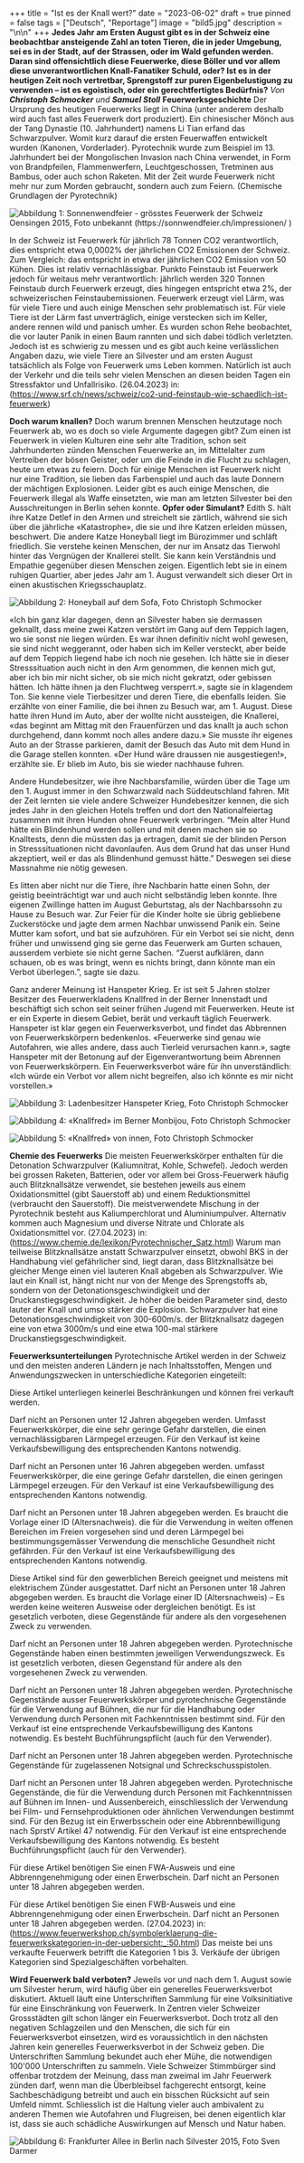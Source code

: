 +++
title = "Ist es der Knall wert?"
date = "2023-06-02"
draft = true
pinned = false
tags = ["Deutsch", "Reportage"]
image = "bild5.jpg"
description = "\n\n"
+++
**Jedes Jahr am Ersten August gibt es in der Schweiz eine beobachtbar ansteigende Zahl an toten Tieren, die in jeder Umgebung, sei es in der Stadt, auf der Strassen, oder im Wald gefunden werden. Daran sind offensichtlich diese Feuerwerke, diese Böller und vor allem diese unverantwortlichen Knall-Fanatiker Schuld, oder?
Ist es in der heutigen Zeit noch vertretbar, Sprengstoff zur puren Eigenbelustigung zu verwenden – ist es egoistisch, oder ein gerechtfertigtes Bedürfnis?**
*Von **Christoph Schmocker** und **Samuel Stoll***
**Feuerwerksgeschichte**
Der Ursprung des heutigen Feuerwerks liegt in China (unter anderem deshalb wird auch fast alles Feuerwerk dort produziert). Ein chinesischer Mönch aus der Tang Dynastie (10. Jahrhundert) namens Li Tian erfand das Schwarzpulver. Womit kurz darauf die ersten Feuerwaffen entwickelt wurden (Kanonen, Vorderlader). Pyrotechnik wurde zum Beispiel im 13. Jahrhundert bei der Mongolischen Invasion nach China verwendet, in Form von Brandpfeilen, Flammenwerfern, Leuchtgeschossen, Tretminen aus Bambus, oder auch schon Raketen. Mit der Zeit wurde Feuerwerk nicht mehr nur zum Morden gebraucht, sondern auch zum Feiern. (Chemische Grundlagen der Pyrotechnik)

![Abbildung 1: Sonnenwendfeier - grösstes Feuerwerk der Schweiz   Oensingen 2015, Foto unbekannt (https://sonnwendfeier.ch/impressionen/ )](bild5.jpg)


In der Schweiz ist Feuerwerk für jährlich 78 Tonnen CO2 verantwortlich, dies entspricht etwa 0,0002% der jährlichen CO2 Emissionen der Schweiz. Zum Vergleich: das entspricht in etwa der jährlichen CO2 Emission von 50 Kühen. Dies ist relativ vernachlässigbar. Punkto Feinstaub ist Feuerwerk jedoch für weitaus mehr verantwortlich: jährlich werden 320 Tonnen Feinstaub durch Feuerwerk erzeugt, dies hingegen entspricht etwa 2%, der schweizerischen Feinstaubemissionen. Feuerwerk erzeugt viel Lärm, was für viele Tiere und auch einige Menschen sehr problematisch ist. Für viele Tiere ist der Lärm fast unverträglich, einige verstecken sich im Keller, andere rennen wild und panisch umher. Es wurden schon Rehe beobachtet, die vor lauter Panik in einen Baum rannten und sich dabei tödlich verletzten. Jedoch ist es schwierig zu messen und es gibt auch keine verlässlichen Angaben dazu, wie viele Tiere an Silvester und am ersten August tatsächlich als Folge von Feuerwerk ums Leben kommen. Natürlich ist auch der Verkehr und die teils sehr vielen Menschen an diesen beiden Tagen ein Stressfaktor und Unfallrisiko.
(26.04.2023) in:(https://www.srf.ch/news/schweiz/co2-und-feinstaub-wie-schaedlich-ist-feuerwerk)

**Doch warum knallen?**
Doch warum brennen Menschen heutzutage noch Feuerwerk ab, wo es doch so viele Argumente dagegen gibt? Zum einen ist Feuerwerk in vielen Kulturen eine sehr alte Tradition, schon seit Jahrhunderten zünden Menschen Feuerwerke an, im Mittelalter zum Vertreiben der bösen Geister, oder um die Feinde in die Flucht zu schlagen, heute um etwas zu feiern.
Doch für einige Menschen ist Feuerwerk nicht nur eine Tradition, sie lieben das Farbenspiel und auch das laute Donnern der mächtigen Explosionen. Leider gibt es auch einige Menschen, die Feuerwerk illegal als Waffe einsetzten, wie man am letzten Silvester bei den Ausschreitungen in Berlin sehen konnte. 
**Opfer oder Simulant?**
Edith S. hält ihre Katze Detlef in den Armen und streichelt sie zärtlich, während sie sich über die jährliche «Katastrophe», die sie und ihre Katzen erleiden müssen, beschwert. Die andere Katze Honeyball liegt im Bürozimmer und schläft friedlich. Sie verstehe keinen Menschen, der nur im Ansatz das Tierwohl hinter das Vergnügen der Knallerei stellt. Sie kann kein Verständnis und Empathie gegenüber diesen Menschen zeigen. Eigentlich lebt sie in einem ruhigen Quartier, aber jedes Jahr am 1. August verwandelt sich dieser Ort in einen akustischen Kriegsschauplatz. 

![Abbildung 2: Honeyball auf dem Sofa, Foto Christoph Schmocker](bild-12.jpg)


«Ich bin ganz klar dagegen, denn an Silvester haben sie dermassen geknallt, dass meine zwei Katzen verstört im Gang auf dem Teppich lagen, wo sie sonst nie liegen würden. Es war ihnen definitiv nicht wohl gewesen, sie sind nicht weggerannt, oder haben sich im Keller versteckt, aber beide auf dem Teppich liegend habe ich noch nie gesehen. Ich hätte sie in dieser Stresssituation auch nicht in den Arm genommen, die kennen mich gut, aber ich bin mir nicht sicher, ob sie mich nicht gekratzt, oder gebissen hätten. Ich hätte ihnen ja den Fluchtweg versperrt.», sagte sie in klagendem Ton. 
Sie kenne viele Tierbesitzer und deren Tiere, die ebenfalls leiden.
Sie erzählte von einer Familie, die bei ihnen zu Besuch war, am 1. August. Diese hatte ihren Hund im Auto, aber der wollte nicht aussteigen, die Knallerei, «das beginnt am Mittag mit den Frauenfürzen und das knallt ja auch schon durchgehend, dann kommt noch alles andere dazu.» Sie musste ihr eigenes Auto an der Strasse parkieren, damit der Besuch das Auto mit dem Hund in die Garage stellen konnten. «Der Hund wäre draussen nie ausgestiegen!», erzählte sie. Er blieb im Auto, bis sie wieder nachhause fuhren.

Andere Hundebesitzer, wie ihre Nachbarsfamilie, würden über die Tage um den 1. August immer in den Schwarzwald nach Süddeutschland fahren. Mit der Zeit lernten sie viele andere Schweizer Hundebesitzer kennen, die sich jedes Jahr in den gleichen Hotels treffen und dort den Nationalfeiertag zusammen mit ihren Hunden ohne Feuerwerk verbringen.
“Mein alter Hund hätte ein Blindenhund werden sollen und mit denen machen sie so Knalltests, denn die müssten das ja ertragen, damit sie der blinden Person in Stresssituationen nicht davonlaufen. Aus dem Grund hat das unser Hund akzeptiert, weil er das als Blindenhund gemusst hätte.” Deswegen sei diese Massnahme nie nötig gewesen.

Es litten aber nicht nur die Tiere, ihre Nachbarin hatte einen Sohn, der geistig beeinträchtigt war und auch nicht selbständig leben konnte. Ihre eigenen Zwillinge hatten im August Geburtstag, als der Nachbarssohn zu Hause zu Besuch war. Zur Feier für die Kinder holte sie übrig gebliebene Zuckerstöcke und jagte dem armen Nachbar unwissend Panik ein. Seine Mutter kam sofort, und bat sie aufzuhören.
Für ein Verbot sei sie nicht, denn früher und unwissend ging sie gerne das Feuerwerk am Gurten schauen, ausserdem verbiete sie nicht gerne Sachen. “Zuerst aufklären, dann schauen, ob es was bringt, wenn es nichts bringt, dann könnte man ein Verbot überlegen.”, sagte sie dazu.

Ganz anderer Meinung ist Hanspeter Krieg. Er ist seit 5 Jahren stolzer Besitzer des Feuerwerkladens Knallfred in der Berner Innenstadt und beschäftigt sich schon seit seiner frühen Jugend mit Feuerwerken. Heute ist er ein Experte in diesem Gebiet, berät und verkauft täglich Feuerwerk. Hanspeter ist klar gegen ein Feuerwerksverbot, und findet das Abbrennen von Feuerwerkskörpern bedenkenlos. «Feuerwerke sind genau wie Autofahren, wie alles andere, dass auch Tierleid verursachen kann.», sagte Hanspeter mit der Betonung auf der Eigenverantwortung beim Abrennen von Feuerwerkskörpern. Ein Feuerwerksverbot wäre für ihn unverständlich: «Ich würde ein Verbot vor allem nicht begreifen, also ich könnte es mir nicht vorstellen.»

![Abbildung 3: Ladenbesitzer Hanspeter Krieg, Foto Christoph Schmocker](bild14.jpg)

![Abbildung 4: «Knallfred» im Berner Monbijou, Foto Christoph Schmocker](bild15.jpg)

![Abbildung 5: «Knallfred» von innen, Foto Christoph Schmocker](bild16.jpg)



**Chemie des Feuerwerks**
Die meisten Feuerwerkskörper enthalten für die Detonation Schwarzpulver (Kaliumnitrat, Kohle, Schwefel). Jedoch werden bei grossen Raketen, Batterien, oder vor allem bei Gross-Feuerwerk häufig auch Blitzknallsätze verwendet, sie bestehen jeweils aus einem Oxidationsmittel (gibt Sauerstoff ab) und einem Reduktionsmittel (verbraucht den Sauerstoff). Die meistverwendete Mischung in der Pyrotechnik besteht aus Kaliumperchlorat und Aluminiumpulver. Alternativ kommen auch Magnesium und diverse Nitrate und Chlorate als Oxidationsmittel vor. (27.04.2023) in:(https://www.chemie.de/lexikon/Pyrotechnischer_Satz.html)
Warum man teilweise Blitzknallsätze anstatt Schwarzpulver einsetzt, obwohl BKS in der Handhabung viel gefährlicher sind, liegt daran, dass Blitzknallsätze bei gleicher Menge einen viel lauteren Knall abgeben als Schwarzpulver. 
Wie laut ein Knall ist, hängt nicht nur von der Menge des Sprengstoffs ab, sondern von der Detonationsgeschwindigkeit und der Druckanstiegsgeschwindigkeit. Je höher die beiden Parameter sind, desto lauter der Knall und umso stärker die Explosion. Schwarzpulver hat eine Detonationsgeschwindigkeit von 300-600m/s. der Blitzknallsatz dagegen eine von etwa 3000m/s und eine etwa 100-mal stärkere Druckanstiegsgeschwindigkeit.


**Feuerwerksunterteilungen**
Pyrotechnische Artikel werden in der Schweiz und den meisten anderen Ländern je nach Inhaltsstoffen, Mengen und Anwendungszwecken in unterschiedliche Kategorien eingeteilt:

Diese Artikel unterliegen keinerlei Beschränkungen und können frei verkauft werden. 

Darf nicht an Personen unter 12 Jahren abgegeben werden. Umfasst Feuerwerkskörper, die eine sehr geringe Gefahr darstellen, die einen vernachlässigbaren Lärmpegel erzeugen. Für den Verkauf ist keine Verkaufsbewilligung des entsprechenden Kantons notwendig.

Darf nicht an Personen unter 16 Jahren abgegeben werden. umfasst Feuerwerkskörper, die eine geringe Gefahr darstellen, die einen geringen Lärmpegel erzeugen. Für den Verkauf ist eine Verkaufsbewilligung des entsprechenden Kantons notwendig.

Darf nicht an Personen unter 18 Jahren abgegeben werden. Es braucht die Vorlage einer ID (Altersnachweis).  die für die Verwendung in weiten offenen Bereichen im Freien vorgesehen sind und deren Lärmpegel bei bestimmungsgemässer Verwendung die menschliche Gesundheit nicht gefährden. Für den Verkauf ist eine Verkaufsbewilligung des entsprechenden Kantons notwendig.



Diese Artikel sind für den gewerblichen Bereich geeignet und meistens mit elektrischem Zünder ausgestattet. Darf nicht an Personen unter 18 Jahren abgegeben werden. Es braucht die Vorlage einer ID (Altersnachweis) – Es werden keine weiteren Ausweise oder dergleichen benötigt.
Es ist gesetzlich verboten, diese Gegenstände für andere als den vorgesehenen Zweck zu verwenden.

Darf nicht an Personen unter 18 Jahren abgegeben werden. Pyrotechnische Gegenstände haben einen bestimmten jeweiligen Verwendungszweck. Es ist gesetzlich verboten, diesen Gegenstand für andere als den vorgesehenen Zweck zu verwenden.

Darf nicht an Personen unter 18 Jahren abgegeben werden. Pyrotechnische Gegenstände ausser Feuerwerkskörper und pyrotechnische Gegenstände für die Verwendung auf Bühnen, die nur für die Handhabung oder Verwendung durch Personen mit Fachkenntnissen bestimmt sind. Für den Verkauf ist eine entsprechende Verkaufsbewilligung des Kantons notwendig. Es besteht Buchführungspflicht (auch für den Verwender).

Darf nicht an Personen unter 18 Jahren abgegeben werden. Pyrotechnische Gegenstände für zugelassenen Notsignal und Schreckschusspistolen.

Darf nicht an Personen unter 18 Jahren abgegeben werden. Pyrotechnische Gegenstände, die für die Verwendung durch Personen mit Fachkenntnissen auf Bühnen im Innen- und Aussenbereich, einschliesslich der Verwendung bei Film- und Fernsehproduktionen oder ähnlichen Verwendungen
bestimmt sind. Für den Bezug ist ein Erwerbsschein oder eine Abbrennbewilligung nach SprstV Artikel 47 notwendig.
Für den Verkauf ist eine entsprechende Verkaufsbewilligung des Kantons notwendig. Es besteht Buchführungspflicht
(auch für den Verwender). 

Für diese Artikel benötigen Sie einen FWA-Ausweis und eine Abbrenngenehmigung oder einen Erwerbschein. Darf nicht an Personen unter 18 Jahren abgegeben werden.

Für diese Artikel benötigen Sie einen FWB-Ausweis und eine Abbrenngenehmigung oder einen Erwerbschein. Darf nicht an Personen unter 18 Jahren abgegeben werden.
(27.04.2023) in:(https://www.feuerwerkshop.ch/symbolerklaerung-die-feuerwerkskategorien-in-der-uebersicht:_:50.html)
Das meiste bei uns verkaufte Feuerwerk betrifft die Kategorien 1 bis 3. Verkäufe der übrigen Kategorien sind Spezialgeschäften vorbehalten.


**Wird Feuerwerk bald verboten?**
Jeweils vor und nach dem 1. August sowie um Silvester herum, wird häufig über ein generelles Feuerwerksverbot diskutiert. Aktuell läuft eine Unterschriften Sammlung für eine Volksinitiative für eine Einschränkung von Feuerwerk. In Zentren vieler Schweizer Grossstädten gilt schon länger ein Feuerwerksverbot. 
Doch trotz all den negativen Schlagzeilen und den Menschen, die sich für ein Feuerwerksverbot einsetzen, wird es voraussichtlich in den nächsten Jahren kein generelles Feuerwerksverbot in der Schweiz geben. Die Unterschriften Sammlung bekundet auch eher Mühe, die notwendigen 100'000 Unterschriften zu sammeln. Viele Schweizer Stimmbürger sind offenbar trotzdem der Meinung, dass man zweimal im Jahr Feuerwerk zünden darf, wenn man die Überbleibsel fachgerecht entsorgt, keine Sachbeschädigung betreibt und auch ein bisschen Rücksicht auf sein Umfeld nimmt. Schliesslich ist die Haltung vieler auch ambivalent zu anderen Themen wie Autofahren und Flugreisen, bei denen eigentlich klar ist, dass sie auch schädliche Auswirkungen auf Mensch und Natur haben.

![Abbildung 6: Frankfurter Allee in Berlin nach Silvester 2015, Foto Sven Darmer](letztes.jpg)